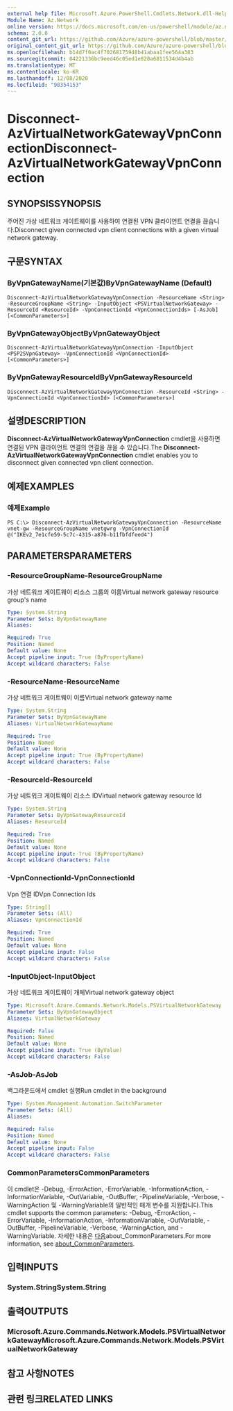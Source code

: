 ```yaml
---
external help file: Microsoft.Azure.PowerShell.Cmdlets.Network.dll-Help.xml
Module Name: Az.Network
online version: https://docs.microsoft.com/en-us/powershell/module/az.network/disconnect-azvirtualnetworkgatewayvpnconnection
schema: 2.0.0
content_git_url: https://github.com/Azure/azure-powershell/blob/master/src/Network/Network/help/Disconnect-AzVirtualNetworkGatewayVpnConnection.md
original_content_git_url: https://github.com/Azure/azure-powershell/blob/master/src/Network/Network/help/Disconnect-AzVirtualNetworkGatewayVpnConnection.md
ms.openlocfilehash: b14d7f0ac4f70268175948b41abaa1fee564a383
ms.sourcegitcommit: 04221336bc9eed46c05ed1e828a6811534d4b4ab
ms.translationtype: MT
ms.contentlocale: ko-KR
ms.lasthandoff: 12/08/2020
ms.locfileid: "98354153"
---
```

# <span data-ttu-id="8cf41-101">Disconnect-AzVirtualNetworkGatewayVpnConnection</span><span class="sxs-lookup"><span data-stu-id="8cf41-101">Disconnect-AzVirtualNetworkGatewayVpnConnection</span></span>

## <span data-ttu-id="8cf41-102">SYNOPSIS</span><span class="sxs-lookup"><span data-stu-id="8cf41-102">SYNOPSIS</span></span> 
<span data-ttu-id="8cf41-103">주어진 가상 네트워크 게이트웨이를 사용하여 연결된 VPN 클라이언트 연결을 끊습니다.</span><span class="sxs-lookup"><span data-stu-id="8cf41-103">Disconnect given connected vpn client connections with a given virtual network gateway.</span></span>

## <span data-ttu-id="8cf41-104">구문</span><span class="sxs-lookup"><span data-stu-id="8cf41-104">SYNTAX</span></span>
### <span data-ttu-id="8cf41-105">ByVpnGatewayName(기본값)</span><span class="sxs-lookup"><span data-stu-id="8cf41-105">ByVpnGatewayName (Default)</span></span>
```
Disconnect-AzVirtualNetworkGatewayVpnConnection -ResourceName <String> -ResourceGroupName <String> -InputObject <PSVirtualNetworkGateway> -ResourceId <ResourceId> -VpnConnectionId <VpnConnectionIds> [-AsJob] [<CommonParameters>]
```

### <span data-ttu-id="8cf41-106">ByVpnGatewayObject</span><span class="sxs-lookup"><span data-stu-id="8cf41-106">ByVpnGatewayObject</span></span>
```
Disconnect-AzVirtualNetworkGatewayVpnConnection -InputObject <PSP2SVpnGateway> -VpnConnectionId <VpnConnectionId> [<CommonParameters>]
```

### <span data-ttu-id="8cf41-107">ByVpnGatewayResourceId</span><span class="sxs-lookup"><span data-stu-id="8cf41-107">ByVpnGatewayResourceId</span></span>
```
Disconnect-AzVirtualNetworkGatewayVpnConnection -ResourceId <String> -VpnConnectionId <VpnConnectionId> [<CommonParameters>]
```

## <span data-ttu-id="8cf41-108">설명</span><span class="sxs-lookup"><span data-stu-id="8cf41-108">DESCRIPTION</span></span>
<span data-ttu-id="8cf41-109">**Disconnect-AzVirtualNetworkGatewayVpnConnection** cmdlet을 사용하면 연결된 VPN 클라이언트 연결의 연결을 끊을 수 있습니다.</span><span class="sxs-lookup"><span data-stu-id="8cf41-109">The **Disconnect-AzVirtualNetworkGatewayVpnConnection** cmdlet enables you to disconnect given connected vpn client connection.</span></span>

## <span data-ttu-id="8cf41-110">예제</span><span class="sxs-lookup"><span data-stu-id="8cf41-110">EXAMPLES</span></span>

### <span data-ttu-id="8cf41-111">예제</span><span class="sxs-lookup"><span data-stu-id="8cf41-111">Example</span></span>
```
PS C:\> Disconnect-AzVirtualNetworkGatewayVpnConnection -ResourceName vnet-gw -ResourceGroupName vnetgwrg -VpnConnectionId @("IKEv2_7e1cfe59-5c7c-4315-a876-b11fbfdfeed4")

```

## <span data-ttu-id="8cf41-112">PARAMETERS</span><span class="sxs-lookup"><span data-stu-id="8cf41-112">PARAMETERS</span></span>

### <span data-ttu-id="8cf41-113">-ResourceGroupName</span><span class="sxs-lookup"><span data-stu-id="8cf41-113">-ResourceGroupName</span></span>
<span data-ttu-id="8cf41-114">가상 네트워크 게이트웨이 리소스 그룹의 이름</span><span class="sxs-lookup"><span data-stu-id="8cf41-114">Virtual network gateway resource group's name</span></span>

```yaml
Type: System.String
Parameter Sets: ByVpnGatewayName
Aliases:

Required: True
Position: Named
Default value: None
Accept pipeline input: True (ByPropertyName)
Accept wildcard characters: False
```

### <span data-ttu-id="8cf41-115">-ResourceName</span><span class="sxs-lookup"><span data-stu-id="8cf41-115">-ResourceName</span></span>
<span data-ttu-id="8cf41-116">가상 네트워크 게이트웨이 이름</span><span class="sxs-lookup"><span data-stu-id="8cf41-116">Virtual network gateway name</span></span>

```yaml
Type: System.String
Parameter Sets: ByVpnGatewayName
Aliases: VirtualNetworkGatewayName

Required: True
Position: Named
Default value: None
Accept pipeline input: True (ByPropertyName)
Accept wildcard characters: False
```

### <span data-ttu-id="8cf41-117">-ResourceId</span><span class="sxs-lookup"><span data-stu-id="8cf41-117">-ResourceId</span></span>
<span data-ttu-id="8cf41-118">가상 네트워크 게이트웨이 리소스 ID</span><span class="sxs-lookup"><span data-stu-id="8cf41-118">Virtual network gateway resource Id</span></span>

```yaml
Type: System.String
Parameter Sets: ByVpnGatewayResourceId
Aliases: ResourceId

Required: True
Position: Named
Default value: None
Accept pipeline input: True (ByPropertyName)
Accept wildcard characters: False
```

### <span data-ttu-id="8cf41-119">-VpnConnectionId</span><span class="sxs-lookup"><span data-stu-id="8cf41-119">-VpnConnectionId</span></span>
<span data-ttu-id="8cf41-120">Vpn 연결 ID</span><span class="sxs-lookup"><span data-stu-id="8cf41-120">Vpn Connection Ids</span></span>

```yaml
Type: String[]
Parameter Sets: (All)
Aliases: VpnConnectionId

Required: True
Position: Named
Default value: None
Accept pipeline input: False
Accept wildcard characters: False
```

### <span data-ttu-id="8cf41-121">-InputObject</span><span class="sxs-lookup"><span data-stu-id="8cf41-121">-InputObject</span></span>
<span data-ttu-id="8cf41-122">가상 네트워크 게이트웨이 개체</span><span class="sxs-lookup"><span data-stu-id="8cf41-122">Virtual network gateway object</span></span>

```yaml
Type: Microsoft.Azure.Commands.Network.Models.PSVirtualNetworkGateway
Parameter Sets: ByVpnGatewayObject
Aliases: VirtualNetworkGateway

Required: False
Position: Named
Default value: None
Accept pipeline input: True (ByValue)
Accept wildcard characters: False
```

### <span data-ttu-id="8cf41-123">-AsJob</span><span class="sxs-lookup"><span data-stu-id="8cf41-123">-AsJob</span></span>
<span data-ttu-id="8cf41-124">백그라운드에서 cmdlet 실행</span><span class="sxs-lookup"><span data-stu-id="8cf41-124">Run cmdlet in the background</span></span>

```yaml
Type: System.Management.Automation.SwitchParameter
Parameter Sets: (All)
Aliases:

Required: False
Position: Named
Default value: None
Accept pipeline input: False
Accept wildcard characters: False
```

### <span data-ttu-id="8cf41-125">CommonParameters</span><span class="sxs-lookup"><span data-stu-id="8cf41-125">CommonParameters</span></span>
<span data-ttu-id="8cf41-126">이 cmdlet은 -Debug, -ErrorAction, -ErrorVariable, -InformationAction, -InformationVariable, -OutVariable, -OutBuffer, -PipelineVariable, -Verbose, -WarningAction 및 -WarningVariable의 일반적인 매개 변수를 지원합니다.</span><span class="sxs-lookup"><span data-stu-id="8cf41-126">This cmdlet supports the common parameters: -Debug, -ErrorAction, -ErrorVariable, -InformationAction, -InformationVariable, -OutVariable, -OutBuffer, -PipelineVariable, -Verbose, -WarningAction, and -WarningVariable.</span></span> <span data-ttu-id="8cf41-127">자세한 내용은 [다음](http://go.microsoft.com/fwlink/?LinkID=113216)about_CommonParameters.</span><span class="sxs-lookup"><span data-stu-id="8cf41-127">For more information, see [about_CommonParameters](http://go.microsoft.com/fwlink/?LinkID=113216).</span></span>

## <span data-ttu-id="8cf41-128">입력</span><span class="sxs-lookup"><span data-stu-id="8cf41-128">INPUTS</span></span>

### <span data-ttu-id="8cf41-129">System.String</span><span class="sxs-lookup"><span data-stu-id="8cf41-129">System.String</span></span>

## <span data-ttu-id="8cf41-130">출력</span><span class="sxs-lookup"><span data-stu-id="8cf41-130">OUTPUTS</span></span>

### <span data-ttu-id="8cf41-131">Microsoft.Azure.Commands.Network.Models.PSVirtualNetworkGateway</span><span class="sxs-lookup"><span data-stu-id="8cf41-131">Microsoft.Azure.Commands.Network.Models.PSVirtualNetworkGateway</span></span>

## <span data-ttu-id="8cf41-132">참고 사항</span><span class="sxs-lookup"><span data-stu-id="8cf41-132">NOTES</span></span>

## <span data-ttu-id="8cf41-133">관련 링크</span><span class="sxs-lookup"><span data-stu-id="8cf41-133">RELATED LINKS</span></span>
